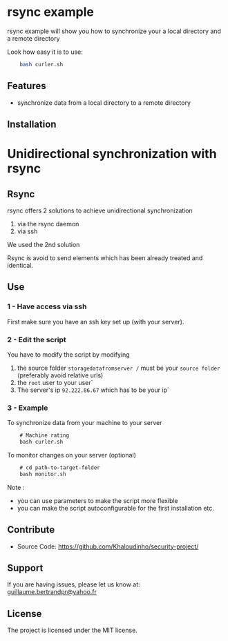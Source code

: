 rsync example
========

rsync example will show you how to synchronize 
your a local directory and a remote directory

Look how easy it is to use:

```bash
    bash curler.sh
```

Features
--------

- synchronize data from a local directory to a remote directory

Installation
------------
# Unidirectional synchronization with rsync

## Rsync
rsync offers 2 solutions to achieve unidirectional synchronization
1. via the rsync daemon
2. via ssh

We used the 2nd solution

Rsync is avoid to send elements which has been already treated and identical.
## Use

### 1 - Have access via ssh
First make sure you have an ssh key set up (with your server).

### 2 - Edit the script
You have to modify the script by modifying
1. the source folder `storagedatafromserver /` must be your `source folder` (preferably avoid relative urls)
2. the `root` user to your user`
3. The server's ip `92.222.86.67` which has to be your ip`

### 3 - Example

To synchronize data from your machine to your server
```Bash
    # Machine rating
    bash curler.sh
```
To monitor changes on your server (optional)
```Bash
    # cd path-to-target-folder
    bash monitor.sh
```
Note :
* you can use parameters to make the script more flexible
* you can make the script autoconfigurable for the first installation etc.

Contribute
----------

- Source Code: https://github.com/Khaloudinho/security-project/

Support
-------

If you are having issues, please let us know at: guillaume.bertrandpr@yahoo.fr

License
-------

The project is licensed under the MIT license.

